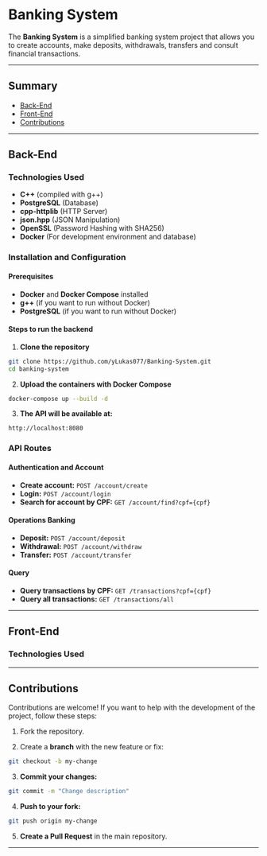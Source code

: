 # **Banking System**

The **Banking System** is a simplified banking system project that allows you to create accounts, make deposits, withdrawals, transfers and consult financial transactions.

---

## **Summary**
- [Back-End](#back-end)
- [Front-End](#front-end)
- [Contributions](#contributions)

---

## **Back-End**

### **Technologies Used**
- **C++** (compiled with g++)
- **PostgreSQL** (Database)
- **cpp-httplib** (HTTP Server)
- **json.hpp** (JSON Manipulation)
- **OpenSSL** (Password Hashing with SHA256)
- **Docker** (For development environment and database)

### **Installation and Configuration**

#### **Prerequisites**
- **Docker** and **Docker Compose** installed
- **g++** (if you want to run without Docker)
- **PostgreSQL** (if you want to run without Docker)

#### **Steps to run the backend**
1. **Clone the repository**
```sh
git clone https://github.com/yLukas077/Banking-System.git
cd banking-system
```

2. **Upload the containers with Docker Compose**
```sh
docker-compose up --build -d
```

3. **The API will be available at:**
```
http://localhost:8080
```

### **API Routes**

#### **Authentication and Account**
- **Create account:** `POST /account/create`
- **Login:** `POST /account/login`
- **Search for account by CPF:** `GET /account/find?cpf={cpf}`

#### **Operations Banking**
- **Deposit:** `POST /account/deposit`
- **Withdrawal:** `POST /account/withdraw`
- **Transfer:** `POST /account/transfer`

#### **Query**
- **Query transactions by CPF:** `GET /transactions?cpf={cpf}`
- **Query all transactions:** `GET /transactions/all`

---

## **Front-End**

### **Technologies Used**

---

## **Contributions**
Contributions are welcome! If you want to help with the development of the project, follow these steps:
1. Fork the repository. 

2. Create a **branch** with the new feature or fix:
```sh
git checkout -b my-change
```
3. **Commit your changes:**
```sh
git commit -m "Change description"
```
4. **Push to your fork:**
```sh
git push origin my-change
```
5. **Create a Pull Request** in the main repository.

---